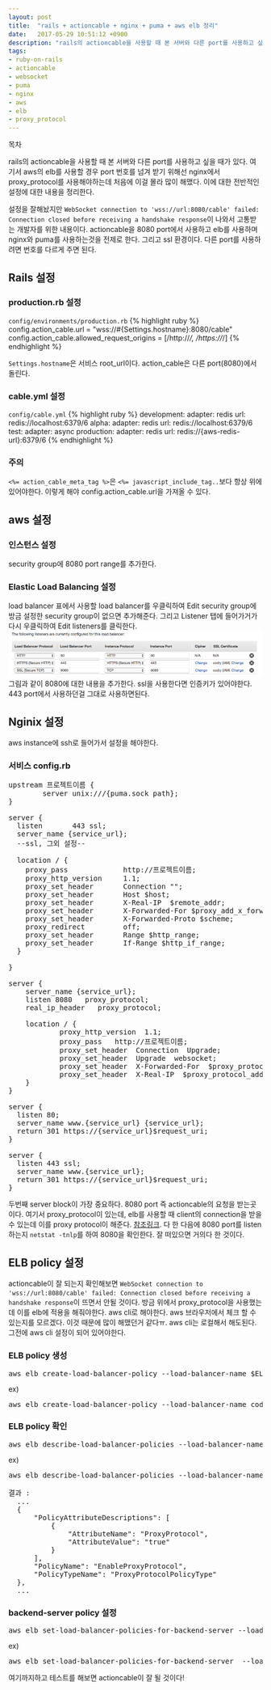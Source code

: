 ```yaml
---
layout: post
title:  "rails + actioncable + nginx + puma + aws elb 정리"
date:   2017-05-29 10:51:12 +0900
description: "rails의 actioncable을 사용할 때 본 서버와 다른 port를 사용하고 싶을 때가 있다. 여기서 aws의 elb를 사용할 경우 port 번호를 넘겨 받기 위해선 nginx에서 proxy_protocol를 사용해야하는데 처음에 이걸 몰라 많이 해맸다. 이에대한 전반적인 설정에 대한 내용을 정리한다."
tags:
- ruby-on-rails
- actioncable
- websocket
- puma
- nginx
- aws
- elb
- proxy_protocol
---
```


<div id="toc"><p class="toc_title">목차</p></div>

rails의 actioncable을 사용할 때 본 서버와 다른 port를 사용하고 싶을 때가 있다. 여기서 aws의 elb를 사용할 경우 port 번호를 넘겨 받기 위해선 nginx에서 proxy_protocol를 사용해야하는데 처음에 이걸 몰라 많이 해맸다. 이에 대한 전반적인 설정에 대한 내용을 정리한다. 

설정을 잘해놨지만 `WebSocket connection to 'wss://url:8080/cable' failed: Connection closed before receiving a handshake response`이 나와서 고통받는 개발자를 위한 내용이다. actioncable을 8080 port에서 사용하고 elb를 사용하며 nginx와 puma를 사용하는것을 전제로 한다. 그리고 ssl 환경이다. 다른 port를 사용하려면 번호를 다르게 주면 된다.

**Rails 설정**
-------------

### **production.rb 설정**
`config/environments/production.rb`
{% highlight ruby %}
config.action_cable.url = "wss://#{Settings.hostname}:8080/cable"
config.action_cable.allowed_request_origins = [/http:\/\/*/, /https:\/\/*/]
{% endhighlight %}

`Settings.hostname`은 서비스 root_url이다. action_cable은 다른 port(8080)에서 돌린다.

### **cable.yml 설정**
`config/cable.yml`
{% highlight ruby %}
development:
  adapter: redis
  url: redis://localhost:6379/6
alpha:
  adapter: redis
  url: redis://localhost:6379/6
test:
  adapter: async
production:
  adapter: redis
  url: redis://{aws-redis-url}:6379/6
{% endhighlight %}

### **주의**
`<%= action_cable_meta_tag %>`은 `<%= javascript_include_tag..`보다 항상 위에 있어야한다. 이렇게 해야 config.action_cable.url을 가져올 수 있다. 

**aws 설정**
-------------
### **인스턴스 설정**
security group에 8080 port range를 추가한다. 

### **Elastic Load Balancing 설정**
load balancer 표에서 사용할 load balancer를 우클릭하여 Edit security group에 방금 설정한 security group이 없으면 추가해준다. 그리고 Listener 탭에 들어가거가 다시 우클릭하여 Edit listeners를 클릭한다. 
![리스너 추가](/assets/images/loadbalancer.png)
그림과 같이 8080에 대한 내용을 추가한다. ssl을 사용한다면 인증키가 있어야한다. 443 port에서 사용하던걸 그대로 사용하면된다.

**Nginix 설정**
-------------
aws instance에 ssh로 들어가서 설정을 해야한다. 
### **서비스 config.rb**
<pre>
upstream 프로젝트이름 {
        server unix:///{puma.sock path};
}

server {
  listen       443 ssl;
  server_name {service_url};
  --ssl, 그외 설정--

  location / {
    proxy_pass             http://프로젝트이름;
    proxy_http_version     1.1;
    proxy_set_header       Connection "";
    proxy_set_header       Host $host;
    proxy_set_header       X-Real-IP  $remote_addr;
    proxy_set_header       X-Forwarded-For $proxy_add_x_forwarded_for;
    proxy_set_header       X-Forwarded-Proto $scheme;
    proxy_redirect         off;
    proxy_set_header       Range $http_range;
    proxy_set_header       If-Range $http_if_range;
  }

}

server {
    server_name {service_url};
    listen 8080   proxy_protocol;
    real_ip_header   proxy_protocol;

    location / {
            proxy_http_version  1.1;
            proxy_pass   http://프로젝트이름;
            proxy_set_header  Connection  Upgrade;
            proxy_set_header  Upgrade  websocket;
            proxy_set_header  X-Forwarded-For  $proxy_protocol_addr;
            proxy_set_header  X-Real-IP  $proxy_protocol_addr;
    }
}

server {
  listen 80;
  server_name www.{service_url} {service_url};
  return 301 https://{service_url}$request_uri;
}

server {
  listen 443 ssl;
  server_name www.{service_url};
  return 301 https://{service_url}$request_uri;
}
</pre>
두번째 server block이 가장 중요하다. 8080 port 즉 actioncable의 요청을 받는곳이다. 여기서 proxy_protocol이 있는데, elb를 사용할 때 client의 connection을 받을 수 있는데 이를 proxy protocol이 해준다. [참조링크][참조링크]. 다 한 다음에 8080 port를 listen하는지 `netstat -tnlp`를 하여 8080을 확인한다. 잘 떠있으면 거의다 한 것이다.

**ELB policy 설정**
-------------
actioncable이 잘 되는지 확인해보면 `WebSocket connection to 'wss://url:8080/cable' failed: Connection closed before receiving a handshake response`이 뜨면서 안될 것이다. 방금 위에서 proxy_protocol을 사용했는데 이를 elb에 적용을 해줘야한다. aws cli로 해야한다. aws 브라우저에서 체크 할 수 있는지를 모르겠다. 이것 때문에 많이 해맸던거 같다ㅠ. aws cli는 로컬해서 해도된다. 그전에 aws cli 설정이 되어 있어야한다.

### **ELB policy 생성**
<pre>
aws elb create-load-balancer-policy --load-balancer-name $ELB_NAME --policy-name $POLICY_NAME --policy-type-name ProxyProtocolPolicyType --policy-attributes AttributeName=ProxyProtocol,AttributeValue=true
</pre>

ex)
<pre>
aws elb create-load-balancer-policy --load-balancer-name codly --policy-name EnableProxyProtocol --policy-type-name ProxyProtocolPolicyType --policy-attributes AttributeName=ProxyProtocol,AttributeValue=true
</pre>

### **ELB policy 확인**
<pre>
aws elb describe-load-balancer-policies --load-balancer-name $ELB_NAME
</pre>
ex)
<pre>
aws elb describe-load-balancer-policies --load-balancer-name codly

결과 : 
  ...
  {
      "PolicyAttributeDescriptions": [
          {
              "AttributeName": "ProxyProtocol",
              "AttributeValue": "true"
          }
      ],
      "PolicyName": "EnableProxyProtocol",
      "PolicyTypeName": "ProxyProtocolPolicyType"
  },
  ...
</pre>


### **backend-server policy 설정**
<pre>
aws elb set-load-balancer-policies-for-backend-server --load-balancer-name $ELB_NAME --instance-port 8080 --policy-names $POLICY_NAME
</pre>
ex)
<pre>
aws elb set-load-balancer-policies-for-backend-server  --load-balancer-name codly --instance-port 8080  --policy-names EnableProxyProtocol
</pre>

여기까지하고 테스트를 해보면 actioncable이 잘 될 것이다!

[참조링크]: https://www.nginx.com/resources/admin-guide/proxy-protocol/